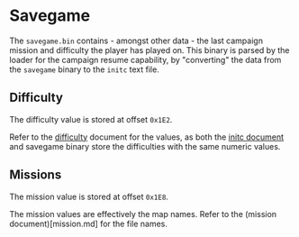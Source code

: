 # Savegame

The `savegame.bin` contains - amongst other data - the last campaign mission and
difficulty the player has played on. This binary is parsed by the loader for the
campaign resume capability, by "converting" the data from the `savegame` binary
to the `initc` text file.

## Difficulty

The difficulty value is stored at offset `0x1E2`.

Refer to the [difficulty](difficulty.md) document for the values, as both the
[initc document](initc.md) and savegame binary store the difficulties with the
same numeric values.

## Missions

The mission value is stored at offset `0x1E8`.

The mission values are effectively the map names. Refer to the
(mission document)[mission.md] for the file names.